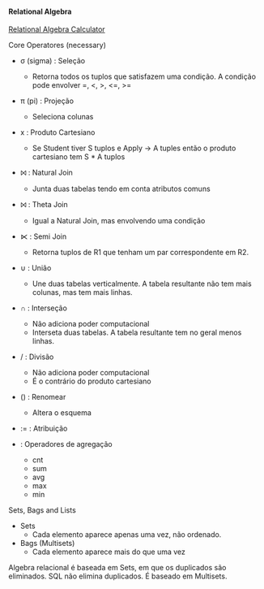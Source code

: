 
#### Relational Algebra

[Relational Algebra Calculator](https://dbis-uibk.github.io/relax/)

Core Operatores (necessary)

- σ (sigma) : Seleção
    - Retorna todos os tuplos que satisfazem uma condição. A condição pode envolver =, <, >, <=, >=

- π (pi) : Projeção
    - Seleciona colunas

- x : Produto Cartesiano
    - Se Student tiver S tuplos e Apply -> A tuples então o produto cartesiano tem S * A tuplos

- ⨝ : Natural Join
    - Junta duas tabelas tendo em conta atributos comuns

- ⨝ : Theta Join
    - Igual a Natural Join, mas envolvendo uma condição

- ⋉ : Semi Join
    - Retorna tuplos de R1 que tenham um par correspondente em R2.

- ∪ : União
    - Une duas tabelas verticalmente. A tabela resultante não tem mais colunas, mas tem mais linhas.

- ∩ : Interseção
    - Não adiciona poder computacional
    - Interseta duas tabelas. A tabela resultante tem no geral menos linhas.

- / : Divisão
    - Não adiciona poder computacional
    - É o contrário  do produto cartesiano

- () : Renomear
    - Altera o esquema

- := : Atribuição

- : Operadores de agregação
    - cnt
    - sum
    - avg
    - max
    - min


Sets, Bags and Lists

- Sets
    - Cada elemento aparece apenas uma vez, não ordenado.
- Bags (Multisets)
    - Cada elemento aparece mais do que uma vez

Algebra relacional é baseada em Sets, em que os duplicados são eliminados.
SQL não elimina duplicados. É baseado em Multisets.



